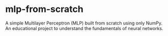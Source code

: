 # mlp-from-scratch
A simple Multilayer Perceptron (MLP) built from scratch using only NumPy. An educational project to understand the fundamentals of neural networks.

